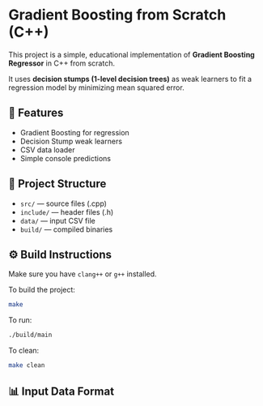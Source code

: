 # Gradient Boosting from Scratch (C++)

This project is a simple, educational implementation of **Gradient Boosting Regressor** in C++ from scratch.

It uses **decision stumps (1-level decision trees)** as weak learners to fit a regression model by minimizing mean squared error.

## 🚀 Features
- Gradient Boosting for regression
- Decision Stump weak learners
- CSV data loader
- Simple console predictions

## 📁 Project Structure
- `src/` — source files (.cpp)
- `include/` — header files (.h)
- `data/` — input CSV file
- `build/` — compiled binaries

## ⚙️ Build Instructions

Make sure you have `clang++` or `g++` installed.

To build the project:

```bash
make
```

To run:
```bash
./build/main
```

To clean:
```bash
make clean
```

## 📊 Input Data Format


